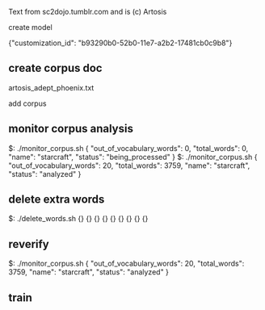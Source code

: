 Text from sc2dojo.tumblr.com and is (c) Artosis


create model

{"customization_id": "b93290b0-52b0-11e7-a2b2-17481cb0c9b8"}

create corpus doc
-----------------


artosis_adept_phoenix.txt

add corpus


monitor corpus analysis
-----------------------


$: ./monitor_corpus.sh
{
   "out_of_vocabulary_words": 0,
   "total_words": 0,
   "name": "starcraft",
   "status": "being_processed"
}
$: ./monitor_corpus.sh 
{
   "out_of_vocabulary_words": 20,
   "total_words": 3759,
   "name": "starcraft",
   "status": "analyzed"
}


delete extra words
------------------


$: ./delete_words.sh 
{}
{}
{}
{}
{}
{}
{}
{}
{}



reverify
---------


$: ./monitor_corpus.sh 
{
   "out_of_vocabulary_words": 20,
   "total_words": 3759,
   "name": "starcraft",
   "status": "analyzed"
}


train
-----

